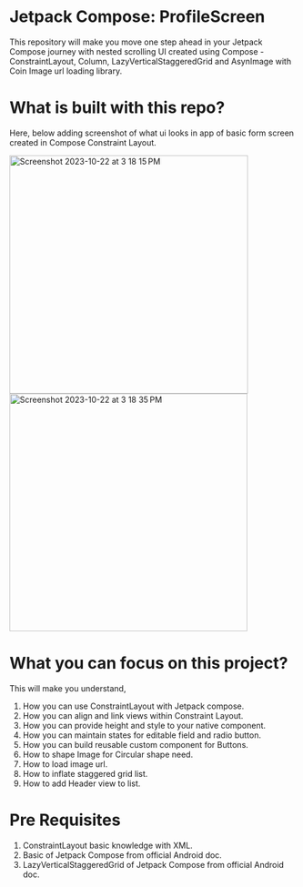 # Jetpack Compose: ProfileScreen

This repository will make you move one step ahead in your Jetpack Compose journey with nested scrolling UI created using Compose - ConstraintLayout, Column, LazyVerticalStaggeredGrid and AsynImage with Coin 
Image url loading library.

# What is built with this repo?
Here, below adding screenshot of what ui looks in app of basic form screen created in Compose Constraint Layout.

<img width="419" alt="Screenshot 2023-10-22 at 3 18 15 PM" src="https://github.com/chetanya19/ProfileScreenCompose/assets/28563010/b9b85673-41b1-4913-a1c0-70543422da31"> 
<img width="418" alt="Screenshot 2023-10-22 at 3 18 35 PM" src="https://github.com/chetanya19/ProfileScreenCompose/assets/28563010/df1bf48a-b541-4f4b-87f1-5206e3f2970b">


# What you can focus on this project?
This will make you understand,
1. How you can use ConstraintLayout with Jetpack compose.
2. How you can align and link views within Constraint Layout.
3. How you can provide height and style to your native component.
4. How you can maintain states for editable field and radio button.
5. How you can build reusable custom component for Buttons.
6. How to shape Image for Circular shape need.
7. How to load image url.
8. How to inflate staggered grid list.
9. How to add Header view to list.

# Pre Requisites
1. ConstraintLayout basic knowledge with XML.
2. Basic of Jetpack Compose from official Android doc.
3. LazyVerticalStaggeredGrid of Jetpack Compose from official Android doc.
